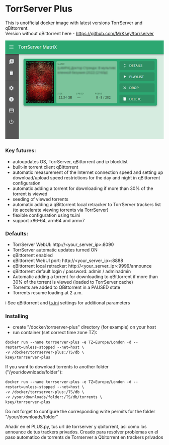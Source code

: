 # TorrServer Plus
This is unofficial docker image with latest versions TorrServer and qBittorrent.  
Version without qBittorrent here - https://github.com/MrKsey/torrserver

![TorrServer Plus](https://raw.githubusercontent.com/MrKsey/torrserver-plus/master/ts.png)

### Key futures:
- autoupdates OS, TorrServer, qBittorrent and ip blocklist
- built-in torrent client qBittorrent
- automatic measurement of the Internet connection speed and setting up download/upload speed restrictions for the day and night in qBittorrent configuration
- automatic adding a torrent for downloading if more than 30% of the torrent is viewed
- seeding of viewed torrents
- automatic adding a qBittorrent local retracker to TorrServer trackers list (to accelerate viewing torrents via TorrServer) 
- flexible configuration using ts.ini
- support x86-64, arm64 and armv7

### Defaults:
- TorrServer WebUI: http://<your_server_ip>:8090
- TorrServer automatic updates turned ON
- qBittorrent enabled
- qBittorrent WebUI port: http://<your_server_ip>:8888
- qBittorrent local retracker: http://<your_server_ip>:9999/announce
- qBittorrent default login / password: admin / adminadmin
- Automatic adding a torrent for downloading to qBittorrent if more than 30% of the torrent is viewed (loaded to TorrServer cache) 
- Torrents are added to QBittorrent in a PAUSED state
- Torrents resume loading at 2 a.m.  

ℹ See qBittorrent and [ts.ini](https://github.com/MrKsey/torrserver-plus/blob/main/ts.ini) settings for additional parameters


### Installing
- сreate "/docker/torrserver-plus" directory (for example) on your host
- run container (set correct time zone TZ):
```
docker run --name torrserver-plus -e TZ=Europe/London -d --restart=unless-stopped --net=host \
-v /docker/torrserver-plus:/TS/db \
ksey/torrserver-plus
```
If you want to download torrents to another folder ("/your/downloads/folder"):
```
docker run --name torrserver-plus -e TZ=Europe/London -d --restart=unless-stopped --net=host \
-v /docker/torrserver-plus:/TS/db \
-v /your/downloads/folder:/TS/db/torrents \
ksey/torrserver-plus
```
Do not forget to configure the corresponding write permits for the folder "/your/downloads/folder"

Añadir en el PLUS.py, tus url de torrserver y qbitorrent, asi como los announce de tus trackers privados. Creado para resolver problemas en el paso automatico de torrents de Torrserver a Qbitorrent en trackers privados
